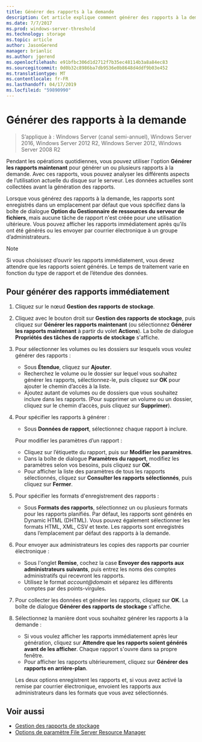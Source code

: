```yaml
---
title: Générer des rapports à la demande
description: Cet article explique comment générer des rapports à la demande pour analyser l’utilisation du disque sur le serveur
ms.date: 7/7/2017
ms.prod: windows-server-threshold
ms.technology: storage
ms.topic: article
author: JasonGerend
manager: brianlic
ms.author: jgerend
ms.openlocfilehash: e91bfbc306d1d2712f7b35ec48114b3a8a84ec83
ms.sourcegitcommit: 0d0b32c8986ba7db9536e0b8648d4ddf9b03e452
ms.translationtype: MT
ms.contentlocale: fr-FR
ms.lasthandoff: 04/17/2019
ms.locfileid: "59890990"
---
```

# <a name="generate-reports-on-demand"></a>Générer des rapports à la demande

> S’applique à : Windows Server (canal semi-annuel), Windows Server 2016, Windows Server 2012 R2, Windows Server 2012, Windows Server 2008 R2

Pendant les opérations quotidiennes, vous pouvez utiliser l'option **Générer les rapports maintenant** pour générer un ou plusieurs rapports à la demande. Avec ces rapports, vous pouvez analyser les différents aspects de l’utilisation actuelle du disque sur le serveur. Les données actuelles sont collectées avant la génération des rapports.

Lorsque vous générez des rapports à la demande, les rapports sont enregistrés dans un emplacement par défaut que vous spécifiez dans la boîte de dialogue **Option du Gestionnaire de ressources du serveur de fichiers**, mais aucune tâche de rapport n'est créée pour une utilisation ultérieure. Vous pouvez afficher les rapports immédiatement après qu’ils ont été générés ou les envoyer par courrier électronique à un groupe d’administrateurs.

> [!Note]
> Si vous choisissez d’ouvrir les rapports immédiatement, vous devez attendre que les rapports soient générés. Le temps de traitement varie en fonction du type de rapport et de l’étendue des données.

## <a name="to-generate-reports-immediately"></a>Pour générer des rapports immédiatement

1.  Cliquez sur le nœud **Gestion des rapports de stockage**.

2.  Cliquez avec le bouton droit sur **Gestion des rapports de stockage**, puis cliquez sur **Générer les rapports maintenant** (ou sélectionnez **Générer les rapports maintenant** à partir du volet **Actions**). La boîte de dialogue **Propriétés des tâches de rapports de stockage** s'affiche.

3.  Pour sélectionner les volumes ou les dossiers sur lesquels vous voulez générer des rapports :

    -   Sous **Étendue**, cliquez sur **Ajouter**.
    -   Recherchez le volume ou le dossier sur lequel vous souhaitez générer les rapports, sélectionnez-le, puis cliquez sur **OK** pour ajouter le chemin d’accès à la liste.
    -   Ajoutez autant de volumes ou de dossiers que vous souhaitez inclure dans les rapports. (Pour supprimer un volume ou un dossier, cliquez sur le chemin d’accès, puis cliquez sur **Supprimer**).

4.  Pour spécifier les rapports à générer :

     -   Sous **Données de rapport**, sélectionnez chaque rapport à inclure.

    Pour modifier les paramètres d’un rapport :

    -   Cliquez sur l’étiquette du rapport, puis sur **Modifier les paramètres**.
    -   Dans la boîte de dialogue **Paramètres du rapport**, modifiez les paramètres selon vos besoins, puis cliquez sur **OK**.
    -  Pour afficher la liste des paramètres de tous les rapports sélectionnés, cliquez sur **Consulter les rapports sélectionnés**, puis cliquez sur **Fermer**.
 
5.  Pour spécifier les formats d'enregistrement des rapports :

    -  Sous **Formats des rapports**, sélectionnez un ou plusieurs formats pour les rapports planifiés. Par défaut, les rapports sont générés en Dynamic HTML (DHTML). Vous pouvez également sélectionner les formats HTML, XML, CSV et texte. Les rapports sont enregistrés dans l’emplacement par défaut des rapports à la demande.

6.  Pour envoyer aux administrateurs les copies des rapports par courrier électronique :

    -  Sous l'onglet **Remise**, cochez la case **Envoyer des rapports aux administrateurs suivants**, puis entrez les noms des comptes administratifs qui recevront les rapports. 
    - Utilisez le format *account@domain* et séparez les différents comptes par des points-virgules.

7.  Pour collecter les données et générer les rapports, cliquez sur **OK**. La boîte de dialogue **Générer des rapports de stockage** s'affiche.

8.  Sélectionnez la manière dont vous souhaitez générer les rapports à la demande :

    -   Si vous voulez afficher les rapports immédiatement après leur génération, cliquez sur **Attendre que les rapports soient générés avant de les afficher**. Chaque rapport s'ouvre dans sa propre fenêtre.
    -   Pour afficher les rapports ultérieurement, cliquez sur **Générer des rapports en arrière-plan**.

    Les deux options enregistrent les rapports et, si vous avez activé la remise par courrier électronique, envoient les rapports aux administrateurs dans les formats que vous avez sélectionnés.

## <a name="see-also"></a>Voir aussi

-   [Gestion des rapports de stockage](storage-reports-management.md)
-   [Options de paramètre File Server Resource Manager](setting-file-server-resource-manager-options.md)


